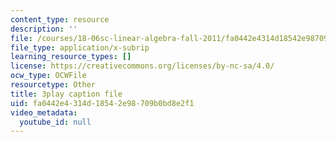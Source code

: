 ```yaml
---
content_type: resource
description: ''
file: /courses/18-06sc-linear-algebra-fall-2011/fa0442e4314d18542e98709b0bd8e2f1_-eA2D_rIcNA.srt
file_type: application/x-subrip
learning_resource_types: []
license: https://creativecommons.org/licenses/by-nc-sa/4.0/
ocw_type: OCWFile
resourcetype: Other
title: 3play caption file
uid: fa0442e4-314d-1854-2e98-709b0bd8e2f1
video_metadata:
  youtube_id: null
---
```

